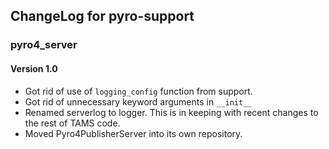 ## ChangeLog for pyro-support

### pyro4_server
#### Version 1.0

- Got rid of use of `logging_config` function from support.
- Got rid of unnecessary keyword arguments in `__init__`
- Renamed serverlog to logger. This is in keeping with recent changes to the
    rest of TAMS code.
- Moved Pyro4PublisherServer into its own repository.

####
